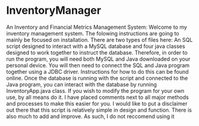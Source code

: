 # InventoryManager
An Inventory and Financial Metrics Management System:
Welcome to my inventory management system. The folowing instructions are going to mainly be focused on installation. There are two types of files here: An SQL script designed to interact
with a MySQL database and four java classes designed to work together to instruct the database. Therefore, in order to run the program, you will need both MySQL and Java downloaded on 
your personal device. You will then need to connect the SQL and Java program together using a JDBC driver. Instructions for how to do this can be found online. Once the database is 
running with the script and connected to the Java program, you can interact with the database by running InventoryApp.java class. If you wish to modify the program for your own use, by 
all means do it. I have placed comments next to all major methods and processes to make this easier for you. I would like to put a disclaimer out there that this script is relatively 
simple in design and function. There is also much to add and improve. As such, I do not reccomend using it
